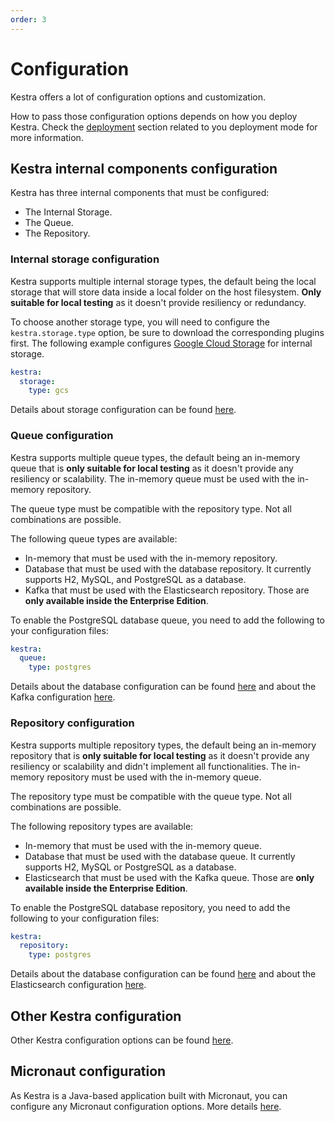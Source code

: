 ```yaml
---
order: 3
---
```

# Configuration

Kestra offers a lot of configuration options and customization.

How to pass those configuration options depends on how you deploy Kestra. Check the [deployment](/docs/administrator-guide/deployment/README.md) section related to you deployment mode for more information.

## Kestra internal components configuration 

Kestra has three internal components that must be configured:
- The Internal Storage.
- The Queue.
- The Repository.

### Internal storage configuration

Kestra supports multiple internal storage types, the default being the local storage that will store data inside a local folder on the host filesystem. **Only suitable for local testing** as it doesn't provide resiliency or redundancy.

To choose another storage type, you will need to configure the `kestra.storage.type` option, be sure to download the corresponding plugins first. The following example configures [Google Cloud Storage](./storage/README.md#gcs) for internal storage.
```yaml
kestra:
  storage:
    type: gcs
```

Details about storage configuration can be found [here](./storage).

### Queue configuration 

Kestra supports multiple queue types, the default being an in-memory queue that is **only suitable for local testing** as it doesn't provide any resiliency or scalability. The in-memory queue must be used with the in-memory repository.

The queue type must be compatible with the repository type. Not all combinations are possible.

The following queue types are available:
- In-memory that must be used with the in-memory repository.
- Database that must be used with the database repository. It currently supports H2, MySQL, and PostgreSQL as a database.
- Kafka that must be used with the Elasticsearch repository. Those are **only available inside the Enterprise Edition**.

To enable the PostgreSQL database queue, you need to add the following to your configuration files:
```yaml
kestra:
  queue:
    type: postgres
```

Details about the database configuration can be found [here](./databases/) and about the Kafka configuration [here](./kafka).

### Repository configuration

Kestra supports multiple repository types, the default being an in-memory repository that is **only suitable for local testing** as it doesn't provide any resiliency or scalability and didn't implement all functionalities. The in-memory repository must be used with the in-memory queue.

The repository type must be compatible with the queue type. Not all combinations are possible.

The following repository types are available:
- In-memory that must be used with the in-memory queue.
- Database that must be used with the database queue. It currently supports H2, MySQL or PostgreSQL as a database.
- Elasticsearch that must be used with the Kafka queue. Those are **only available inside the Enterprise Edition**.

To enable the PostgreSQL database repository, you need to add the following to your configuration files:
```yaml
kestra:
  repository:
    type: postgres
```

Details about the database configuration can be found [here](./databases/) and about the Elasticsearch configuration [here](./elasticsearch).


## Other Kestra configuration

Other Kestra configuration options can be found [here](./others).

## Micronaut configuration

As Kestra is a Java-based application built with Micronaut, you can configure any Micronaut configuration options. More details [here](./micronaut).

